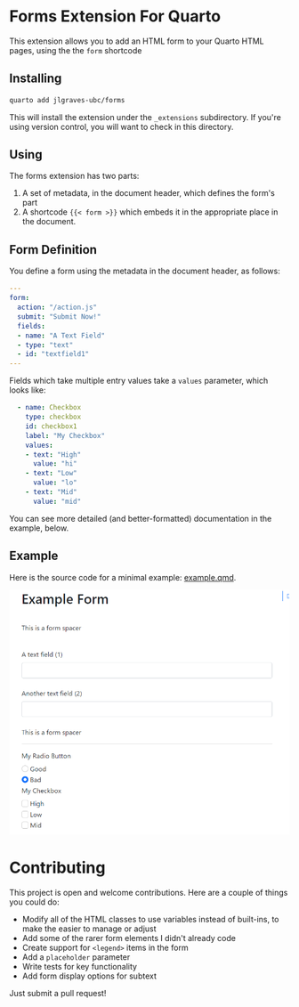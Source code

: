 # Forms Extension For Quarto

This extension allows you to add an HTML form to your Quarto HTML pages, using the the `form` shortcode

## Installing

```bash
quarto add jlgraves-ubc/forms
```
This will install the extension under the `_extensions` subdirectory.
If you're using version control, you will want to check in this directory.

## Using

The forms extension has two parts:

1) A set of metadata, in the document header, which defines the form's part
2) A shortcode `{{< form >}}` which embeds it in the appropriate place in the document.

## Form Definition

You define a form using the metadata in the document header, as follows:

```yaml
---
form:
  action: "/action.js"
  submit: "Submit Now!"
  fields:
  - name: "A Text Field"
  - type: "text"
  - id: "textfield1" 
---
```

Fields which take multiple entry values take a `values` parameter, which looks like:

```yaml
  - name: Checkbox
    type: checkbox
    id: checkbox1
    label: "My Checkbox"
    values:
    - text: "High"
      value: "hi"
    - text: "Low"
      value: "lo"
    - text: "Mid"
      value: "mid"
```

You can see more detailed (and better-formatted) documentation in the example, below.

## Example

Here is the source code for a minimal example: [example.qmd](example.qmd).

![Example](media/example.png)


# Contributing

This project is open and welcome contributions.  Here are a couple of things you could do:

* Modify all of the HTML classes to use variables instead of built-ins, to make the easier to manage or adjust
* Add some of the rarer form elements I didn't already code
* Create support for `<legend>` items in the form
* Add a `placeholder` parameter
* Write tests for key functionality
* Add form display options for subtext

Just submit a pull request!
